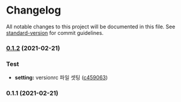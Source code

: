 # Changelog

All notable changes to this project will be documented in this file. See [standard-version](https://github.com/conventional-changelog/standard-version) for commit guidelines.

### [0.1.2](https://github.com/feel5ny/test-spa-version/compare/v0.1.1...v0.1.2) (2021-02-21)


### Test

* **setting:** versionrc 파일 셋팅 ([c459063](https://github.com/feel5ny/test-spa-version/commit/c4590638c84e1bc3283786ffee0a21ca70e2cb4d))

### 0.1.1 (2021-02-21)
